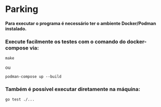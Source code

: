 # Parking

#### Para executar o programa é necessário ter o ambiente Docker/Podman instalado.

### Execute facilmente os testes com o comando do docker-compose via:
```
make
```

ou

```
podman-compose up --build
```

### Também é possível executar diretamente na máquina:
```
go test ./...
```

